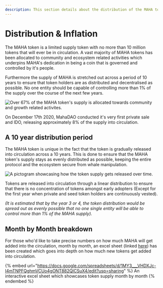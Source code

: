 ```yaml
---
description: This section details about the distribution of the MAHA token over time.
---
```


# Distribution & Inflation

The MAHA token is a limited supply token with no more than 10 million tokens that will ever be in circulation. A vast majority of MAHA tokens has been allocated to community and ecosystem related activities which underpins MAHA's dedication in being a coin that is governed and controlled by it's people.&#x20;

Furthermore the supply of MAHA is stretched out across a period of 10 years to ensure that token holders are as distributed and decentralised as possible. No one entity should be capable of controlling more than 1% of the supply over the course of the next few years.

![Over 67% of the MAHA token's supply is allocated towards community and growth related activites.](https://firebasestorage.googleapis.com/v0/b/gitbook-x-prod.appspot.com/o/spaces%2F-MjczJvfPpF-kD-T8JCr%2Fuploads%2FBk9AuzDqBgZ9Kho6ks8I%2Ffile.png?alt=media)

On December 17th 2020, MahaDAO conducted it's very first private sale and IDO, releasing approximately 8% of the supply into circulation.

## A 10 year distribution period

The MAHA token is unique in the fact that the token is gradually released into circulation across a 10 years. This is done to ensure that the MAHA token's supply stays as evenly distributed as possible, keeping the entire protocol and the ecosystem secure from whale manipulation.&#x20;

![A pictogram showcasing how the token supply gets released over time.](https://firebasestorage.googleapis.com/v0/b/gitbook-x-prod.appspot.com/o/spaces%2F-MjczJvfPpF-kD-T8JCr%2Fuploads%2FUIb7wIKBf3zrIj01pRSo%2Ffile.png?alt=media)

Tokens are released into circulation through a linear distribution to ensure that there is no concentration of tokens amongst early adopters (Except for the first year when private and seed token holders are continuously vested).

_(It is estimated that by the year 3 or 4, the token distribution would be spread out as evenly possible that no one single entity will be able to control more than 1% of the MAHA supply)._

## Month by Month breakdown

For those who'd like to take precise numbers on how much MAHA will get added into the circulation, month by month, an excel sheet (linked [here](https://docs.google.com/spreadsheets/d/1MY3\_\_\_VHDXJc-I4mTNPFQghmVCUo4gONT882QlCSuX4/edit?usp=sharing)) has been created which goes into depth on how much new tokens get added into circulation.

{% embed url="https://docs.google.com/spreadsheets/d/1MY3___VHDXJc-I4mTNPFQghmVCUo4gONT882QlCSuX4/edit?usp=sharing" %}
An interactive excel sheet which showcases token supply month by month
{% endembed %}
